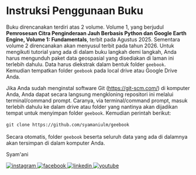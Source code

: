 # Instruksi Penggunaan Buku
Buku direncanakan terdiri atas 2 volume. Volume 1, yang berjudul **Pemrosesan Citra Penginderaan Jauh Berbasis Python dan Google Earth Engine, Volume 1: Fundamentals**, terbit pada Agustus 2025. Sementara volume 2 direncanakan akan menyusul terbit pada tahun 2026. Untuk mengikuti tutorial yang ada di dalam buku langkah demi langkah, Anda harus mengunduh paket data geospasial yang disediakan di laman ini terlebih dahulu. Data harus diekstrak dalam bentuk folder ```geebook```. Kemudian tempatkan folder ```geebook``` pada local drive atau Google Drive Anda.<br/>

Jika Anda sudah menginstal software Git (https://git-scm.com/) di komputer Anda, Anda dapat secara langsung mengkloning repositori ini melalui terminal/command prompt. Caranya, via terminal/command prompt, masuk terlebih dahulu ke dalam drive atau folder yang nantinya akan dijadikan tempat untuk menyimpan folder ```geebook```. Kemudian perintah berikut:<br/><br/>
```git clone https://github.com/syamaniulm/geebook```<br/><br/>
Secara otomatis, folder ```geebook``` beserta seluruh data yang ada di dalamnya akan tersimpan di dalam komputer Anda.

Syam'ani<br/>

<html>
<body>
  <div class="social-icons">
    <a href="https://www.instagram.com/syamani_ulm">
      <img
        src="https://readmecodegen.vercel.app/api/social-icon?name=instagram&size=32"
        alt="instagram"
      />
    </a>
    <a href="https://web.facebook.com/syamani.ulm">
      <img
        src="https://readmecodegen.vercel.app/api/social-icon?name=facebook&size=32"
        alt="facebook"
      />
    </a>
    <a href="https://linkedin.com/in/syamaniulm">
      <img
        src="https://readmecodegen.vercel.app/api/social-icon?name=linkedin&size=32"
        alt="linkedin"
      />
    </a>
    <a href="https://www.youtube.com/c/geospatialcorner">
      <img
        src="https://readmecodegen.vercel.app/api/social-icon?name=youtube&size=32"
        alt="youtube"
      />
    </a>
  </div>
</body>
</html>

